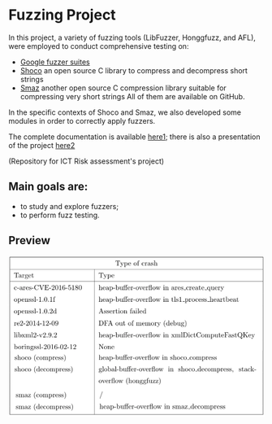 # Fuzzing Project

In this project, a variety of fuzzing tools (LibFuzzer, Honggfuzz, and AFL), were employed to conduct comprehensive testing on:
- [Google fuzzer suites](https://github.com/google/fuzzer-test-suite)
- [Shoco](https://github.com/Ed-von-Schleck/shoco) an open source C library to compress and decompress short strings
- [Smaz](https://github.com/antirez/smaz) another open source C compression library suitable for compressing very short strings
All of them are available on GitHub.

In the specific contexts of Shoco and Smaz, we also developed some modules in order to correctly apply fuzzers. 

The complete documentation is available [here1](https://github.com/federicominniti/FuzzingProject/blob/main/documentation.pdf); there is also a presentation of the project [here2](https://github.com/federicominniti/FuzzingProject/blob/main/presentation.pdf)

(Repository for ICT Risk assessment's project)

## Main goals are:
- to study and explore fuzzers;
- to perform fuzz testing.

## Preview
<p align="center">
  <img src="preview.png" alt="preview" width="700px"/> 
</p>
